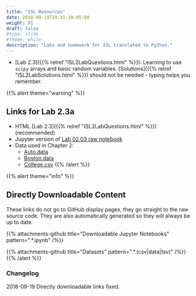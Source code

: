 ```yaml
---
title: "ISL Resources"
date: 2018-09-19T19:31:39-05:00
weight: 91
draft: false
#type: slide
#theme: white
description: "Labs and homework for ISL translated to Python."
---
```


* [Lab 2.3]({{% relref "ISL2LabQuestions.html" %}}): Learning to
  use `scipy` arrays and basic random variables. [Solutions]({{% relref
  "ISL2LabSolutions.html" %}}) should not be needed - typing helps you remember.

{{% alert theme="warning" %}}
## Links for Lab 2.3a

* HTML [Lab 2.3]({{% relref "ISL2LabQuestions.html" %}}) (recommended)
* Jupyter version of [Lab 02.03 raw notebook](https://github.com/maueroats/teaching/blob/master/docs/machine-learning/isl-resources/_index.files/lab-02-03.ipynb)
* Data used in Chapter 2: 
    * [Auto.data](https://github.com/maueroats/teaching/blob/master/docs/machine-learning/isl-resources/_index.files/Auto.data)
    * [Boston.data](https://github.com/maueroats/teaching/blob/master/docs/machine-learning/isl-resources/_index.files/Boston.data)
	* [College.csv](https://github.com/maueroats/teaching/blob/master/docs/machine-learning/isl-resources/_index.files/College.csv)
{{% /alert %}}

{{% alert theme="info" %}}
## Directly Downloadable Content
These links do not go to GitHub display pages, they go straight to the
raw source code. They are also automatically generated so they will
always be up to date.


{{% attachments-github title="Downloadable Jupyter Notebooks" pattern=".*\.ipynb" /%}}


{{% attachments-github title="Datasets" pattern=".*\.(csv|data|tsv)" /%}}
{{% /alert %}}

### Changelog
2018-09-19 Directly downloadable links fixed.

